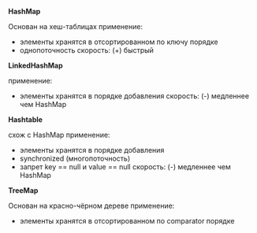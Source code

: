 **HashMap**

Основан на хеш-таблицах
применение:
- элементы хранятся в отсортированном по ключу порядке
- однопоточность
скорость:
(+) быстрый

**LinkedHashMap**

применение:
- элементы хранятся в порядке добавления
скорость:
(-) медленнее чем HashMap

**Hashtable**

схож с HashMap
применение:
- элементы хранятся в порядке добавления
- synchronized (многопоточность)
- запрет key == null и value == null
скорость:
(-) медленнее чем HashMap
		
**TreeMap**

Основан на красно-чёрном дереве
применение:
- элементы хранятся в отсортированном по comparator порядке